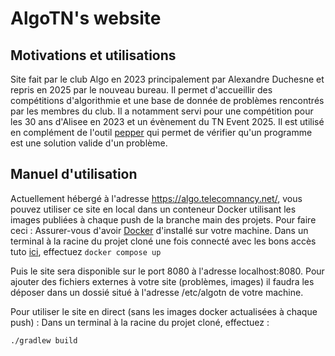# AlgoTN's website

## Motivations et utilisations
Site fait par le club Algo en 2023 principalement par Alexandre Duchesne et repris en 2025 par le nouveau bureau. Il permet d'accueillir des compétitions d'algorithmie et une base de donnée de problèmes rencontrés par les membres du club. Il a notamment servi pour une compétition pour les 30 ans d'Alisee en 2023 et un évènement du TN Event 2025. Il est utilisé en complément de l'outil [pepper](https://github.com/TN-Club-Algo/pepper) qui permet de vérifier qu'un programme est une solution valide d'un problème.

## Manuel d'utilisation
Actuellement hébergé à l'adresse https://algo.telecomnancy.net/, vous pouvez utiliser ce site en local dans un conteneur Docker utilisant les images publiées à chaque push de la branche main des projets. 
Pour faire ceci :
Assurer-vous d'avoir [Docker](https://docs.docker.com/engine/install/) d'installé sur votre machine.
Dans un terminal à la racine du projet cloné une fois connecté avec les bons accès tuto [ici](https://www.andrewhoog.com/post/authorizing-github-container-registry/), effectuez 
``` docker compose up ```
 
Puis le site sera disponible sur le port 8080 à l'adresse localhost:8080.
Pour ajouter des fichiers externes à votre site (problèmes, images) il faudra les déposer dans un dossié situé à l'adresse /etc/algotn de votre machine. 

Pour utiliser le site en direct (sans les images docker actualisées à chaque push) : 
Dans un terminal à la racine du projet cloné, effectuez :

```./gradlew build ```
